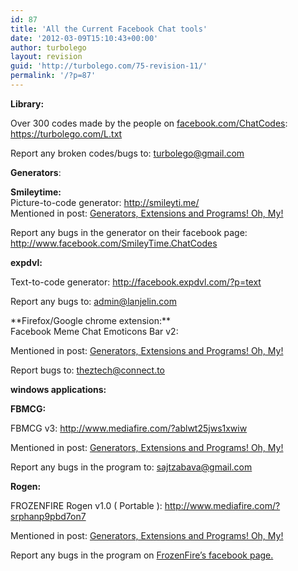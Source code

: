 ```yaml
---
id: 87
title: 'All the Current Facebook Chat tools'
date: '2012-03-09T15:10:43+00:00'
author: turbolego
layout: revision
guid: 'http://turbolego.com/75-revision-11/'
permalink: '/?p=87'
---
```


**Library:**

Over 300 codes made by the people on [facebook.com/ChatCodes](http://facebook.com/ChatCodes): <https://turbolego.com/L.txt>

Report any broken codes/bugs to: <turbolego@gmail.com>

**Generators**:

**Smileytime:**  
Picture-to-code generator: <http://smileyti.me/>  
Mentioned in post: [Generators, Extensions and Programs! Oh, My!](https://turbolego.com/generators-extensions-and-programs-oh-my/ "Permalink to Generators, Extensions and Programs! Oh, My!")

Report any bugs in the generator on their facebook page:  
<http://www.facebook.com/SmileyTime.ChatCodes>

**expdvl:**

Text-to-code generator: <http://facebook.expdvl.com/?p=text>

Report any bugs to: [admin@lanjelin.com](mailto:admin@lanjelin.com?subject=fbrep)

<div></div><div>**Firefox/Google chrome extension:**</div><div>Facebook Meme Chat Emoticons Bar v2: <http://userscripts.org/scripts/show/122827>

Mentioned in post: [Generators, Extensions and Programs! Oh, My!](https://turbolego.com/generators-extensions-and-programs-oh-my/ "Permalink to Generators, Extensions and Programs! Oh, My!")

Report bugs to: <theztech@connect.to>

**windows applications:**

**FBMCG:**

FBMCG v3: <http://www.mediafire.com/?ablwt25jws1xwiw>

Mentioned in post: [Generators, Extensions and Programs! Oh, My!](https://turbolego.com/generators-extensions-and-programs-oh-my/ "Permalink to Generators, Extensions and Programs! Oh, My!")

Report any bugs in the program to: <sajtzabava@gmail.com>

**Rogen:**

FROZENFIRE Rogen v1.0 ( Portable ): <http://www.mediafire.com/?srphanp9pbd7on7>

Mentioned in post: [Generators, Extensions and Programs! Oh, My!](https://turbolego.com/generators-extensions-and-programs-oh-my/ "Permalink to Generators, Extensions and Programs! Oh, My!")

Report any bugs in the program on [FrozenFire’s facebook page.](http://www.facebook.com/FROZENFIRE.US)

</div>